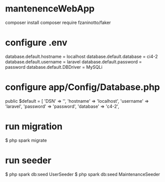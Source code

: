 # mantenenceWebApp

composer install
composer require fzaninotto/faker

# configure .env

database.default.hostname = localhost
database.default.database = ci4-2
database.default.username = laravel
database.default.password = password
database.default.DBDriver = MySQLi

# configure app/Config/Database.php
public $default = [
		'DSN'      => '',
		'hostname' => 'localhost',
		'username' => 'laravel',
		'password' => 'password',
		'database' => 'c4-2',
# run migration
$ php spark migrate

# run seeder
$ php spark db:seed UserSeeder
$ php spark db:seed MaintenanceSeeder
